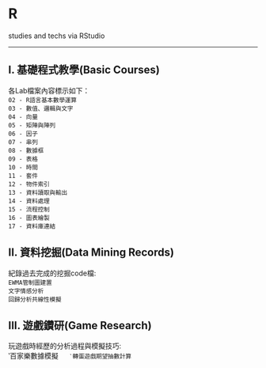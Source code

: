 # R
studies and techs via RStudio
****
## I. 基礎程式教學(Basic Courses)  
各Lab檔案內容標示如下：  
`02 - R語言基本數學運算`  
`03 - 數值、邏輯與文字`  
`04 - 向量`  
`05 - 矩陣與陣列`  
`06 - 因子`  
`07 - 串列`  
`08 - 數據框`  
`09 - 表格`  
`10 - 時間`  
`11 - 套件`  
`12 - 物件索引`  
`13 - 資料讀取與輸出`  
`14 - 資料處理`  
`15 - 流程控制`  
`16 - 圖表繪製`  
`17 - 資料庫連結`  

## II. 資料挖掘(Data Mining Records)  
紀錄過去完成的挖掘code檔:  
`EWMA管制圖建置`  
`文字情感分析`  
`回歸分析共線性模擬`

## III. 遊戲鑽研(Game Research)
玩遊戲時經歷的分析過程與模擬技巧:  
‵百家樂數據模擬`  
‵轉蛋遊戲期望抽數計算`  

